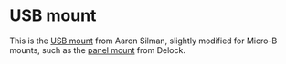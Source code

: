 # USB mount

This is the [USB mount](https://gitlab.com/Silman/kinesismod/-/tree/master/model)
from Aaron Silman, slightly modified for Micro-B mounts, such as the [panel
mount](https://www.delock.com/produkt/85245/merkmale.html) from Delock.